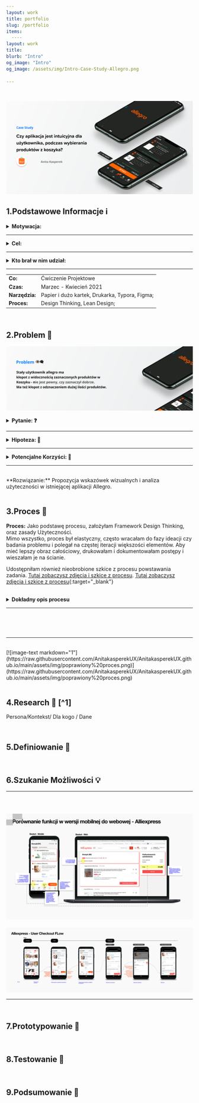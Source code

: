 ```yaml
---
layout: work
title: portfolio
slug: /portfolio
items:
  ----
layout: work
title: 
blurb: "Intro"
og_image: "Intro"
og_image: /assets/img/Intro-Case-Study-Allegro.png
      
---   
```

<br>

[![image-text markdown="1"](https://raw.githubusercontent.com/AnitakasperekUX/AnitakasperekUX.github.io/main/assets/img/tytul.png)](https://raw.githubusercontent.com/AnitakasperekUX/AnitakasperekUX.github.io/main/assets/img/tytul.png)
<br>

## 1.Podstawowe Informacje  ℹ️ 



<details><summary><b>Motywacja:</b></summary> Głównym czynnikiem, przez który zdecydowałam się na rozwiązanie tego tematu,było zaobserwowanie problemu w codziennym życiu, oraz wyłapanie błędu użytkownika,gdy ten używał aplikacji allegro.<br/>Kolejny czynnik, to niewielki zakres problemu, który wydał się optymalny i realny do przeanalizowania, dla kogoś początkującego.<br> Motywacją była też chęć sprawdzenia różnych UX-owych metod w praktyce i pokazanie procesu. <br></details>

---

<details><summary><b>Cel:</b></summary>Celem zadania było zebranie opinii i badanie rozwiązania pod względem zasad użyteczności. Natomiast celem końcowym, było zaprojektowanie propozycji która jest intuicyjna czy lepiej informuje użytkowników o ich działaniach.<br></details>

---

<details><summary><b>Kto brał w nim udział:</b></summary> Niestety tylko ja. Proces i wyniki konsultowałam 2 razy z projektantem spoza branży IT. <br>Do tego były jeszcze osoby z którymi przeprowadzałam wywiady.<br></details>

---


|                |                                                |
| :------------- | ---------------------------------------------- |
| **Co:**        | Ćwiczenie Projektowe                           |
| **Czas:**      | Marzec - Kwiecień 2021                         |
| **Narzędzia:** | Papier i dużo kartek, Drukarka, Typora, Figma; |
| **Proces:**    | Design Thinking, Lean Design;                  |


<br>


## 2.Problem 🔮

[![image-text markdown="1"](https://raw.githubusercontent.com/AnitakasperekUX/AnitakasperekUX.github.io/main/assets/img/problem.png)](https://raw.githubusercontent.com/AnitakasperekUX/AnitakasperekUX.github.io/main/assets/img/problem.png)

<details><summary><b>Pytanie: ❓</b></summary> Jak można rozwiązać problem braku dostarczenia niewystarczających informacji zwrotnych aplikacji i zapobiec generowania błędów ?<br> </details>


---

<details><summary><b>Hipoteza: 🤔</b></summary> Podczas wybierania przedmiotów z przepełnionego koszyka, użytkownik nie jest wystarczająco informowany o swoich działaniach.<br></details>


---

<details><summary><b>Potencjalne Korzyści: 🎉 </b></summary> Usprawnienie informacji wizualnych i interakcji, przyspieszy proces zakupowy i uniknie błędów użytkownika Poprzez dodanie wskazówek wizualne, poprawi się użyteczność aplikacji. Model Mentalny stałego użytkownika używającego wersji webowej, będzie spójniejszy.<br></details>

---
<br>
**Rozwiązanie:** Propozycja wskazówek wizualnych i analiza użyteczności w istniejącej aplikacji Allegro. 
<br>
<br>

## 3.Proces 🔄
**Proces:** Jako podstawę procesu, założyłam Framework Design Thinking, oraz zasady Użyteczności.<br> 
 Mimo wszystko, proces był elastyczny, często wracałam do fazy ideacji czy badania problemu i polegał na częstej iteracji
większości elementów. Aby mieć lepszy obraz całościowy, drukowałam i dokumentowałam postępy i wieszałam je na ścianie. 

Udostępniłam również nieobrobione szkice z procesu powstawania zadania.
[Tutaj zobaczysz zdjęcia i szkice z procesu](https://drive.google.com/drive/folders/1Jrn7BMb4GC7GlBkSpo0FqAbGpU1yLDKP?usp=sharing).
[Tutaj zobaczysz zdjęcia i szkice z procesu](https://drive.google.com/drive/folders/1Jrn7BMb4GC7GlBkSpo0FqAbGpU1yLDKP?usp=sharing){:target="_blank"}

<br>
 
 
 
 
<details><summary><b>Dokładny opis procesu</b></summary> 
  Strategia: 
  Aby proces nie zajął mi zbyt dużo czasu i był w miarę efektywny wobec wyznaczonych sobie celów - ograniczyłam fazę research[^1] do krótkich wywiadów, spostrzeżeń, hipotezy i przeprowadziłam test użyteczności na jednej osobie.
  <br> 
Zastanowiłam się również, jakimi metodami, mogłabym efektywnie uzyskać efekt, który byłby zadowalający (MVP),
dlatego zdecydowałam się głównie na metodologiach takich jak:
Mapa Empatii, User Flow, Analiza Heurystyczna i Konkurencji, Wireframe i Prototyp*

> * Z tym ostatnim ze względu na ograniczenie wiedzy miałam problem.

Zamiast skończyć Fazę Definiowania, przeszłam do szukania możliwości i rozrysowywania user flow i wireframeów. BYł to niestety błąd który wydłużył mi pracę i namieszał w procesie. 

Defniowanie artefaktów, zaczynałam od zebrania danych, informacji o metodach i notatek. Następnie przechodziłam do programu Figma. 

Szukanie Możliwości - Szukałam odniesień u konkurencyjnych stron, których używały osoby i najbardziej przypominały Allegro. 

Prototypowanie - Tutaj koncept został dopracowany ze szkicu - szukałam jeszcze innych rozwiązań ale brakoało mi ciekawych pomysłów i zespołu z którym mogłabym wymieniać się pomysłami. 

Testowanie - Ta faze nie jest jeszcze skończona, feedback dopiero mam zamiar zebrać. 
 <br></details>
 
 
-------

<br>

<br>
<br>

-----



<br>
[![image-text markdown="1"](https://raw.githubusercontent.com/AnitakasperekUX/AnitakasperekUX.github.io/main/assets/img/poprawiony%20proces.png)](https://raw.githubusercontent.com/AnitakasperekUX/AnitakasperekUX.github.io/main/assets/img/poprawiony%20proces.png)



<br>



<br>


## 4.Research 🔮 [^1]

Persona/Kontekst/ Dla kogo / Dane 


<br>


## 5.Definiowanie 🔮


<br>


## 6.Szukanie Możliwości 💡

---   
<br>

[![image-text markdown="1"](https://raw.githubusercontent.com/AnitakasperekUX/AnitakasperekUX.github.io/main/assets/img/Poro%CC%81wnanie%20wersji%20mobilnej%20do%20webowej%20-%20Alliexpress%20copy.png)](https://raw.githubusercontent.com/AnitakasperekUX/AnitakasperekUX.github.io/main/assets/img/Poro%CC%81wnanie%20wersji%20mobilnej%20do%20webowej%20-%20Alliexpress%20copy.png)
<br>
---  

[![image-text markdown="1"](https://raw.githubusercontent.com/AnitakasperekUX/AnitakasperekUX.github.io/main/assets/img/Frame%203461.png)](https://raw.githubusercontent.com/AnitakasperekUX/AnitakasperekUX.github.io/main/assets/img/Frame%203461.png)
<br>

---  

<br>


## 7.Prototypowanie 🔮

<br>


## 8.Testowanie  🔮


<br>

## 9.Podsumowanie  🔮



